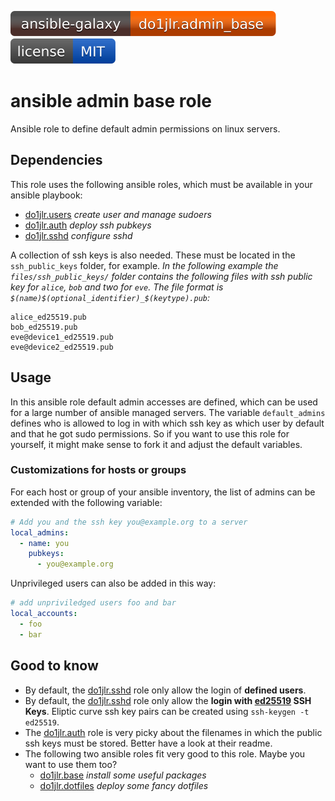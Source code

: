 [![Ansible Galaxy](https://raw.githubusercontent.com/roles-ansible/ansible_admin_base_role/main/.github/galaxy.svg?sanitize=true)](https://galaxy.ansible.com/do1jlr/sshd) [![MIT License](https://raw.githubusercontent.com/roles-ansible/ansible_admin_base_role/main/.github/license.svg?sanitize=true)](https://github.com/roles-ansible/ansible_admin_base_role/blob/main/LICENSE)

 ansible admin base role
================

Ansible role to define default admin permissions on linux servers.

 Dependencies
-----------------
This role uses the following ansible roles, which must be available in your ansible playbook:

- [do1jlr.users](https://github.com/roles-ansible/ansible_role_users.git) *create user and manage sudoers*
- [do1jlr.auth](https://github.com/roles-ansible/ansible_role_auth.git) *deploy ssh pubkeys*
- [do1jlr.sshd](https://github.com/roles-ansible/ansible_role_sshd.git) *configure sshd*

A collection of ssh keys is also needed. These must be located in the ``ssh_public_keys`` folder, for example.
*In the following example the ``files/ssh_public_keys/`` folder contains the following files with ssh public key for ``alice``, ``bob`` and two for ``eve``. The file format is ``$(name)$(optional_identifier)_$(keytype).pub``:*
```
alice_ed25519.pub
bob_ed25519.pub
eve@device1_ed25519.pub
eve@device2_ed25519.pub
```

 Usage
-------
In this ansible role default admin accesses are defined, which can be used for a large number of ansible managed servers.
The variable ``default_admins`` defines who is allowed to log in with which ssh key as which user by default and that he got sudo permissions.
So if you want to use this role for yourself, it might make sense to fork it and adjust the default variables.

### Customizations for hosts or groups
For each host or group of your ansible inventory, the list of admins can be extended with the following variable:
```yaml
# Add you and the ssh key you@example.org to a server
local_admins:
  - name: you
    pubkeys:
      - you@example.org
```

Unprivileged users can also be added in this way:
```yaml
# add unpriviledged users foo and bar
local_accounts:
  - foo
  - bar
```

 Good to know
---------------

+ By default, the [do1jlr.sshd](https://github.com/roles-ansible/ansible_role_sshd.git) role only allow the login of **defined users**.
+ By default, the [do1jlr.sshd](https://github.com/roles-ansible/ansible_role_sshd.git) role only allow the **login with [ed25519](https://de.wikipedia.org/wiki/Curve25519) SSH Keys**. Eliptic curve ssh key pairs can be created using ``ssh-keygen -t ed25519``.
+ The [do1jlr.auth](https://github.com/roles-ansible/ansible_role_auth.git) role is very picky about the filenames in which the public ssh keys must be stored. Better have a look at their readme.
+ The following two ansible roles fit very good to this role. Maybe you want to use them too?
  - [do1jlr.base](https://github.com/roles-ansible/ansible_role_base.git) *install some useful packages*
  - [do1jlr.dotfiles](https://github.com/roles-ansible/ansible_role_dotfiles) *deploy some fancy dotfiles*
